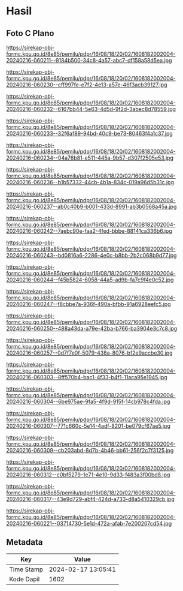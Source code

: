 # Hasil

## Foto C Plano

https://sirekap-obj-formc.kpu.go.id/8e85/pemilu/pdpr/16/08/18/20/02/1608182002004-20240216-060211--9184b500-34c8-4a57-abc7-df158a58d5ea.jpg

https://sirekap-obj-formc.kpu.go.id/8e85/pemilu/pdpr/16/08/18/20/02/1608182002004-20240216-060230--cff997fe-e7f2-4e13-a57e-46f3acb39127.jpg

https://sirekap-obj-formc.kpu.go.id/8e85/pemilu/pdpr/16/08/18/20/02/1608182002004-20240216-060232--6167bb44-5e63-4d5d-9f2d-3abec8d78559.jpg

https://sirekap-obj-formc.kpu.go.id/8e85/pemilu/pdpr/16/08/18/20/02/1608182002004-20240216-060233--32f6af89-94bd-40c9-be73-80463f4a1c37.jpg

https://sirekap-obj-formc.kpu.go.id/8e85/pemilu/pdpr/16/08/18/20/02/1608182002004-20240216-060234--04a76b81-e511-445a-9b57-d307f2505e53.jpg

https://sirekap-obj-formc.kpu.go.id/8e85/pemilu/pdpr/16/08/18/20/02/1608182002004-20240216-060236--b1b57332-44cb-4b1a-834c-019a96d5b31c.jpg

https://sirekap-obj-formc.kpu.go.id/8e85/pemilu/pdpr/16/08/18/20/02/1608182002004-20240216-060237--ab0c40b9-b001-433d-8991-ab3b0568a45a.jpg

https://sirekap-obj-formc.kpu.go.id/8e85/pemilu/pdpr/16/08/18/20/02/1608182002004-20240216-060242--7aebc90e-faa2-4fed-bbbe-88141ca336b6.jpg

https://sirekap-obj-formc.kpu.go.id/8e85/pemilu/pdpr/16/08/18/20/02/1608182002004-20240216-060243--bd0816a6-2286-4e0c-b8bb-2b2c068b9d77.jpg

https://sirekap-obj-formc.kpu.go.id/8e85/pemilu/pdpr/16/08/18/20/02/1608182002004-20240216-060244--f45b5824-6058-44a5-ad9b-fa7c9f4e0c52.jpg

https://sirekap-obj-formc.kpu.go.id/8e85/pemilu/pdpr/16/08/18/20/02/1608182002004-20240216-060247--f8cbbe7a-936f-490a-bfbb-91a6928eefc5.jpg

https://sirekap-obj-formc.kpu.go.id/8e85/pemilu/pdpr/16/08/18/20/02/1608182002004-20240216-060250--488a43da-a79e-42ba-b766-ba3904e3c7c8.jpg

https://sirekap-obj-formc.kpu.go.id/8e85/pemilu/pdpr/16/08/18/20/02/1608182002004-20240216-060257--0d7f7e0f-5079-438a-8076-bf2e9accbe30.jpg

https://sirekap-obj-formc.kpu.go.id/8e85/pemilu/pdpr/16/08/18/20/02/1608182002004-20240216-060303--8ff570b4-bac1-4f33-b4f1-11aca95e1945.jpg

https://sirekap-obj-formc.kpu.go.id/8e85/pemilu/pdpr/16/08/18/20/02/1608182002004-20240216-060304--6be975ae-9fa5-4f9d-915f-14cb978c4fda.jpg

https://sirekap-obj-formc.kpu.go.id/8e85/pemilu/pdpr/16/08/18/20/02/1608182002004-20240216-060307--771c660c-5e14-4adf-8201-be079cf67ae5.jpg

https://sirekap-obj-formc.kpu.go.id/8e85/pemilu/pdpr/16/08/18/20/02/1608182002004-20240216-060309--cb203abd-8d7b-4b46-bb61-256f2c7f3125.jpg

https://sirekap-obj-formc.kpu.go.id/8e85/pemilu/pdpr/16/08/18/20/02/1608182002004-20240216-060312--c0bf5279-1e71-4e10-9d33-f483a3f00bd8.jpg

https://sirekap-obj-formc.kpu.go.id/8e85/pemilu/pdpr/16/08/18/20/02/1608182002004-20240216-060317--43e9d729-abf4-424d-a733-d8a5410329cb.jpg

https://sirekap-obj-formc.kpu.go.id/8e85/pemilu/pdpr/16/08/18/20/02/1608182002004-20240216-060221--03714730-5e1d-472a-afab-7e200207cd54.jpg


## Metadata

| Key        | Value               |
| ---------- | ------------------- |
| Time Stamp | 2024-02-17 13:05:41 |
| Kode Dapil | 1602                |



